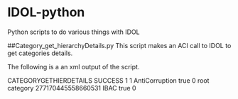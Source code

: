 # IDOL-python
Python scripts to do various things with IDOL

##Category_get_hierarchyDetails.py
This script makes an ACI call to IDOL to get categories details.

The following is a an xml output of the script. 

<autnresponse xmlns:ns0="http://schemas.autonomy.com/aci/">
  <action>CATEGORYGETHIERDETAILS</action>
  <response>SUCCESS</response>
  <responsedata>
    <ns0:category>
      <ns0:numchildren>1</ns0:numchildren>
      <ns0:id>1</ns0:id>
      <ns0:name>AntiCorruption</ns0:name>
      <ns0:active>true</ns0:active>
      <ns0:location>
        <ns0:node>
          <ns0:id>0</ns0:id>
          <ns0:name>root category</ns0:name>
        </ns0:node>
      </ns0:location>
      <ns0:children>
        <ns0:child>
          <ns0:childid>277170445558660531</ns0:childid>
          <ns0:childname>IBAC</ns0:childname>
          <ns0:active>true</ns0:active>
          <ns0:numchildren>0</ns0:numchildren>
        </ns0:child>
      </ns0:children>
    </ns0:category>
  </responsedata>
</autnresponse>


